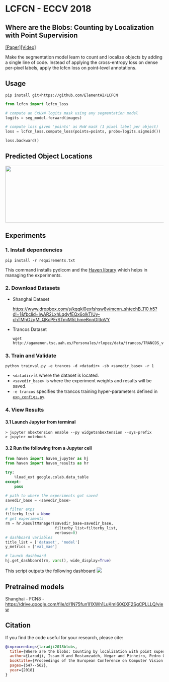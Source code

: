 # LCFCN - ECCV 2018

## Where are the Blobs: Counting by Localization with Point Supervision
[[Paper]](https://arxiv.org/abs/1807.09856)[[Video]](https://youtu.be/DHKD8LGvX6c)

Make the segmentation model learn to count and localize objects by adding a single line of code. Instead of applying the cross-entropy loss on dense per-pixel labels, apply the lcfcn loss on point-level annotations.


## Usage

```
pip install git+https://github.com/ElementAI/LCFCN
```

```python
from lcfcn import lcfcn_loss

# compute an CxHxW logits mask using any segmentation model
logits = seg_model.forward(images)

# compute loss given 'points' as HxW mask (1 pixel label per object)
loss = lcfcn_loss.compute_loss(points=points, probs=logits.sigmoid())

loss.backward()
```
## Predicted Object Locations

<img src="results/landmark.png" width="550" height="180">



## Experiments

### 1. Install dependencies

```
pip install -r requirements.txt
```
This command installs pydicom and the [Haven library](https://github.com/haven-ai/haven-ai) which helps in managing the experiments.


### 2. Download Datasets

- Shanghai Dataset
  
  https://www.dropbox.com/s/kqqkl0exfshsw8v/mcnn_shtechB_110.h5?dl=1&fbclid=IwAR2LxhLqdyfEQx6olkTIUy-chTMhOzqMLQKcPErSTmiM5LhmeBnnGltIqVY
- Trancos Dataset 
  ```
  wget http://agamenon.tsc.uah.es/Personales/rlopez/data/trancos/TRANCOS_v3.tar.gz
  ```
<!-- 
#### Model
- Shanghai: `curl -L https://www.dropbox.com/sh/pwmoej499sfqb08/AABY13YraHYF51yw62Zc1w0-a?dl=0 `
- Trancos: `curl -L https://www.dropbox.com/sh/rms4dg5autwtpnf/AADQBOr1ruFsptbqG_uPt_zCa?dl=0` -->

### 3. Train and Validate
```
python trainval.py -e trancos -d <datadir> -sb <savedir_base> -r 1
```

- `<datadir>` is where the dataset is located.
- `<savedir_base>` is where the experiment weights and results will be saved.
- `-e trancos` specifies the trancos training hyper-parameters defined in [`exp_configs.py`](exp_configs.py).

###  4. View Results
#### 3.1 Launch Jupyter from terminal

```
> jupyter nbextension enable --py widgetsnbextension --sys-prefix
> jupyter notebook
```

####  3.2 Run the following from a Jupyter cell
```python
from haven import haven_jupyter as hj
from haven import haven_results as hr

try:
    %load_ext google.colab.data_table
except:
    pass

# path to where the experiments got saved
savedir_base = <savedir_base>

# filter exps
filterby_list = None
# get experiments
rm = hr.ResultManager(savedir_base=savedir_base, 
                      filterby_list=filterby_list, 
                      verbose=0)
# dashboard variables
title_list = ['dataset', 'model']
y_metrics = ['val_mae']

# launch dashboard
hj.get_dashboard(rm, vars(), wide_display=True)
```

This script outputs the following dashboard
![](results/dashboard_trancos.png)


## Pretrained models

Shanghai - FCN8 - https://drive.google.com/file/d/1N75fun1I1XWh1LuKmi60QXF2SgCPLLLQ/view

## Citation 
If you find the code useful for your research, please cite:

```bibtex
@inproceedings{laradji2018blobs,
  title={Where are the blobs: Counting by localization with point supervision},
  author={Laradji, Issam H and Rostamzadeh, Negar and Pinheiro, Pedro O and Vazquez, David and Schmidt, Mark},
  booktitle={Proceedings of the European Conference on Computer Vision (ECCV)},
  pages={547--562},
  year={2018}
}
```
